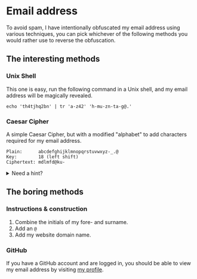 <!-- METADATA
title: Contact
-->

# Email address

To avoid spam, I have intentionally obfuscated my email address using various
techniques, you can pick whichever of the following methods you would rather
use to reverse the obfuscation.

## The interesting methods

### Unix Shell

This one is easy, run the following command in a Unix shell, and my email
address will be magically revealed.

```
echo 'th4tjhq2bn' | tr 'a-z42' 'h-mu-zn-ta-g@.'
```

### Caesar Cipher

A simple Caesar Cipher, but with a modified "alphabet" to add characters
required for my email address.

```
Plain:      abcdefghijklmnopqrstuvwxyz-_.@
Key:        18 (left shift)
Ciphertext: mdlmfd@ku-
```

<details>
<summary>Need a hint?</summary>

```
Cipher: mnopqrstuvwxyz-_.@abcdefghijkl
```

</details>

## The boring methods

### Instructions & construction

1. Combine the initials of my fore- and surname.
2. Add an `@`
3. Add my website domain name.

### GitHub

If you have a GitHub account and are logged in, you should be able to view my
email address by visiting [my profile](https://github.com/axvr).
